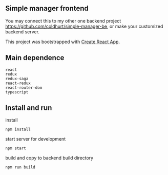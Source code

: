 ## Simple manager frontend

You may connect this to my other one backend project https://github.com/coldhurt/simple-manager-be, or make your customized backend server.

This project was bootstrapped with [Create React App](https://github.com/facebook/create-react-app).

## Main dependence

```
react
redux
redux-saga
react-redux
react-router-dom
typescript
```

## Install and run

install

```
npm install

```

start server for development

```
npm start
```

build and copy to backend build directory

```
npm run build
```

